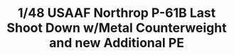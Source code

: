 ---
layout: product
title: "1/48 USAAF Northrop P-61B Last Shoot Down w/Metal Counterweight and new Additional PE"
price: "8500" 
desc: "Maketa"
img_path: "/assets/img/GWHSNG02.jpg"
brand: "N/A"
available: false
special_offer: false
new: false
soon: false
cat: "010000"
subcat: "010900"
subsubcat: "0N/A"
sifra: "GWHSNG02"
popular: false
---